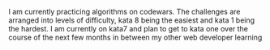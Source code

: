 I am currently practicing algorithms on codewars. The challenges are arranged
into levels of difficulty, kata 8 being the easiest and kata 1 being the
hardest. I am currently on kata7 and plan to get to kata one over the course of
the next few months in between my other web developer learning
